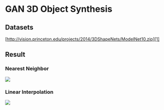 # GAN 3D Object Synthesis

## Datasets
[http://vision.princeton.edu/projects/2014/3DShapeNets/ModelNet10.zip][1]

## Result
### Nearest Neighbor
![][image-1]
### Linear Interpolation
![][image-2]

[1]:	http://vision.princeton.edu/projects/2014/3DShapeNets/ModelNet10.zip

[image-1]:	img/neighbor/bed_450.gif
[image-2]:	img/interpolation/bed_450.gif